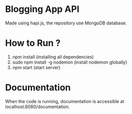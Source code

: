 # Blogging App API
Made using hapi.js, the repository use MongoDB database.

# How to Run ?
1. npm install (installing all dependencies)
2. sudo npm install -g nodemon (install nodemon globally)
3. npm start (start server)

# Documentation
When the code is running, documentation is accessible at localhost:8080/documentation.
